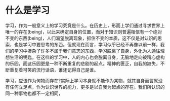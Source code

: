 # 什么是学习

学习，作为一般意义上的学习究竟是什么。在历史上，形而上学们通过寻求世界上唯一的存在(being)，以此来确定自身的位置，而对于知识则普遍相信有一个绝对不变的东西(being)，人们渴望脱离现象，抓住不变的本质，这不仅是对认识的思索，也是学习中要思考的东西。但就现在而言，学习似乎已经不再像以前一样，我们的学习中掺杂了许多不属于我们意志的东西，学习脱离了自身，外化为人通往理想生活的钥匙。在这样的学习中，人的内心也会脱离自身，无脑地走向被精心虚构的乐园，而这乐园更是一种不断重复的悲剧的起点。精神的匮乏，自我的缺失，不断重复着可笑的流行话语，谁还记得自己是谁。

学习，应该作为何物而存在?实际上学习本身就不能作为某物，就其自身而言就没有任何立足点，作为认识世界的能力，更多是以自我为起点的存在。我们所认识的同一种事物也都不一定相同，
